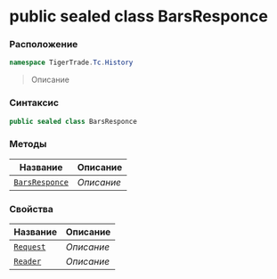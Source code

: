 
# public sealed class BarsResponce
### Расположение
```csharp
namespace TigerTrade.Tc.History
```



> Описание

### Синтаксис
```csharp
public sealed class BarsResponce
```


### Методы
| Название | Описание |
| --- | --- |
| [`BarsResponce`](./BarsResponce.cs/Методы/BarsResponce.md) | *Описание* |

### Свойства
| Название | Описание |
| --- | --- |
| [`Request`](./BarsResponce.cs/Свойства/Request.md) | *Описание* |
| [`Reader`](./BarsResponce.cs/Свойства/Reader.md) | *Описание* |



